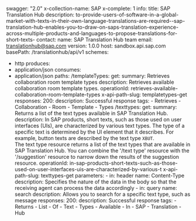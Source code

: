 swagger: "2.0"
x-collection-name: SAP
x-complete: 1
info:
  title: SAP Translation Hub
  description: to-provide-users-of-software-in-a-global-market-with-texts-in-their-own-language-translations-are-required--sap-translation-hub-enables-you-to-draw-on-saps-translation-experience-across-multiple-products-and-languages-to-propose-translations-for-short-texts-
  contact:
    name: SAP Translation Hub team
    email: translationhub@sap.com
  version: 1.0.0
host: sandbox.api.sap.com
basePath: /translationhub/api/v1
schemes:
- http
produces:
- application/json
consumes:
- application/json
paths:
  /templateTypes:
    get:
      summary: Retrieves collaboration room template types
      description: Retrieves available collaboration room template types.
      operationId: retrieves-available-collaboration-room-template-types
      x-api-path-slug: templatetypes-get
      responses:
        200:
          description: Successful response
      tags:
      - Retrieves
      - Collaboration
      - Room
      - Template
      - Types
  /texttypes:
    get:
      summary: Returns a list of the text types available in SAP Translation Hub.
      description: In SAP products, short texts, such as those used on user interfaces
        (UIs), are characterized by various text types. The type of a specific text
        is determined by the UI element that it describes. For example,  button texts
        are described by the text type ```XBUT```. <br> The text type resource returns
        a list of the text types that are available in SAP Translation Hub. You can
        combine the '/text type' resource with the '/suggestion' resource to narrow
        down the results of the suggestion resource.
      operationId: in-sap-products-short-texts-such-as-those-used-on-user-interfaces-uis-are-characterized-by-various-t
      x-api-path-slug: texttypes-get
      parameters:
      - in: header
        name: Content-Type
        description: Specifies the nature of the data in the body so that the receiving
          agent can process the data accordingly
      - in: query
        name: search
        description: Allows you to search for a specific text type, such as message
      responses:
        200:
          description: Successful response
      tags:
      - Returns
      - List
      - Of
      - Text
      - Types
      - Available
      - In
      - SAP
      - Translation
      - Hub
